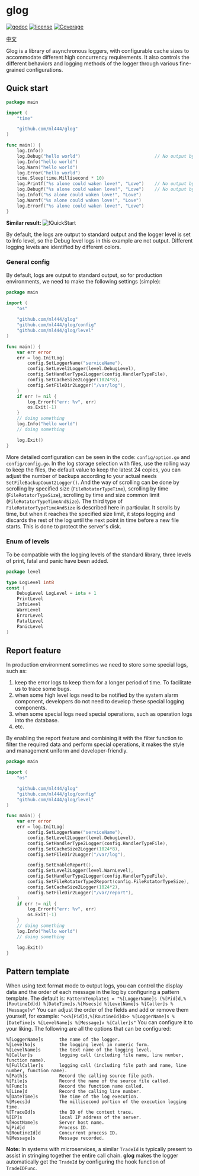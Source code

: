 # glog

[![godoc](http://img.shields.io/badge/godoc-reference-blue.svg?style=flat)](https://godoc.org/github.com/ml444/glog)
[![license](http://img.shields.io/badge/license-MIT-red.svg?style=flat)](https://raw.githubusercontent.com/ml444/glog/master/LICENSE)
[![Coverage](https://img.shields.io/badge/version-v0.1.0-blue)](https://github.com/ml444/glog/releases/tag/v0.1.0)

[中文](README_zh.md)

Glog is a library of asynchronous loggers, with configurable cache sizes to
accommodate different high concurrency requirements. It also controls the
different behaviors and logging methods of the logger through various
fine-grained configurations.

## Quick start

```go
package main

import (
	"time"

	"github.com/ml444/glog"
)

func main() {
	log.Info()
	log.Debug("hello world")                            // No output by default
	log.Info("hello world")
	log.Warn("hello world")
	log.Error("hello world")
	time.Sleep(time.Millisecond * 10)
	log.Printf("%s alone could waken love!", "Love")    // No output by default
	log.Debugf("%s alone could waken love!", "Love")    // No output by default
	log.Infof("%s alone could waken love!", "Love")
	log.Warnf("%s alone could waken love!", "Love")
	log.Errorf("%s alone could waken love!", "Love")
}
```
**Similar result:**
![!QuickStart](https://i.imgur.com/U0xrUeQ.png)

By default, the logs are output to standard output and the logger level is set
to Info level, so the Debug level logs in this example are not output.
Different logging levels are identified by different colors.

### General config
By default, logs are output to standard output, so for production environments, we need to make the following settings (simple):
```go
package main

import (
	"os"
	
	"github.com/ml444/glog"
	"github.com/ml444/glog/config"
	"github.com/ml444/glog/level"
)

func main() {
	var err error
	err = log.InitLog(
		config.SetLoggerName("serviceName"),
		config.SetLevel2Logger(level.DebugLevel),
		config.SetHandlerType2Logger(config.HandlerTypeFile),
		config.SetCacheSize2Logger(1024*8),
		config.SetFileDir2Logger("/var/log"),
	)
	if err != nil {
		log.Errorf("err: %v", err)
		os.Exit(-1)
	}
	// doing something
	log.Info("hello world")
	// doing something

	log.Exit()
}
```
More detailed configuration can be seen in the code: `config/option.go` and `config/config.go`.
In the log storage selection with files, use the rolling way to keep the files, the default value to keep the latest 24 copies, you can adjust the number of backups according to your actual needs `SetFileBackupCount2Logger()`.
And the way of scrolling can be done by scrolling by specified size (`FileRotatorTypeTime`), scrolling by time (`FileRotatorTypeSize`), scrolling by time and size common limit (`FileRotatorTypeTimeAndSize`).
The third type of `FileRotatorTypeTimeAndSize` is described here in particular. It scrolls by time, but when it reaches the specified size limit, it stops logging and discards the rest of the log until the next point in time before a new file starts.
This is done to protect the server's disk.


### Enum of levels
To be compatible with the logging levels of the standard library, three levels 
of print, fatal and panic have been added.
```go
package level

type LogLevel int8
const (
	DebugLevel LogLevel = iota + 1
	PrintLevel
	InfoLevel
	WarnLevel
	ErrorLevel
	FatalLevel
	PanicLevel
)
```

## Report feature
In production environment sometimes we need to store some special logs, such as:
1. keep the error logs to keep them for a longer period of time. To facilitate us to trace some bugs.
2. when some high level logs need to be notified by the system alarm component, developers do not need to develop these special logging components.
3. when some special logs need special operations, such as operation logs into the database.
4. etc.

By enabling the report feature and combining it with the filter function to filter the required data and perform special operations, it makes the style and management uniform and developer-friendly.
```go
package main

import (
	"os"

	"github.com/ml444/glog"
	"github.com/ml444/glog/config"
	"github.com/ml444/glog/level"
)

func main() {
	var err error
	err = log.InitLog(
		config.SetLoggerName("serviceName"),
		config.SetLevel2Logger(level.DebugLevel),
		config.SetHandlerType2Logger(config.HandlerTypeFile),
		config.SetCacheSize2Logger(1024*8),
		config.SetFileDir2Logger("/var/log"),

		config.SetEnableReport(),
		config.SetLevel2Logger(level.WarnLevel),
		config.SetHandlerType2Logger(config.HandlerTypeFile),
		config.SetFileRotatorType2Report(config.FileRotatorTypeSize),
		config.SetCacheSize2Logger(1024*2),
		config.SetFileDir2Logger("/var/report"),
	)
	if err != nil {
		log.Errorf("err: %v", err)
		os.Exit(-1)
	}
	// doing something
	log.Info("hello world")
	// doing something

	log.Exit()
}
```

## Pattern template
When using text format mode to output logs, you can control the display data and the order of each message in the log by configuring a pattern template.
The default is: `PatternTemplate1 = "%[LoggerName]s (%[Pid]d,%[RoutineId]d) %[DateTime]s.%[Msecs]d %[LevelName]s %[Caller]s %[Message]v"`
You can adjust the order of the fields and add or remove them yourself, for example: `"<<%[Pid]d,%[RoutineId]d>> %[LoggerName]s %[DateTime]s %[LevelName]s %[Message]v %[Caller]s"`
You can configure it to your liking.
The following are all the options that can be configured:
```
%[LoggerName]s      the name of the logger.
%[LevelNo]s         the logging level in numeric form.
%[LevelName]s       the text name of the logging level.
%[Caller]s          logging call (including file name, line number, function name).
%[FullCaller]s      logging call (including file path and name, line number, function name).
%[Path]s            Record the calling source file path.
%[File]s            Record the name of the source file called.
%[Func]s            Record the function name called.
%[Line]d            Record the calling line number.
%[DateTime]s        The time of the log execution.
%[Msecs]d           The millisecond portion of the execution logging time.
%[TraceId]s         the ID of the context trace.
%[IP]s              local IP address of the server.
%[HostName]s        Server host name.
%[Pid]d             Process ID.
%[RoutineId]d       Concurrent process ID.
%[Message]s         Message recorded.
```
**Note:**
In systems with microservices, a similar `TradeId` is typically present to assist in stringing together the entire call chain.
**glog** makes the logger automatically get the `TradeId` by configuring the hook function of `TradeIDFunc`.


